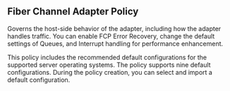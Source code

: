 ## Fiber Channel Adapter Policy
Governs the host-side behavior of the adapter, including how the adapter handles traffic. You can enable FCP Error Recovery, change the default settings of Queues, and Interrupt handling for performance enhancement.

This policy includes the recommended default configurations for the supported server operating systems. The policy supports nine default configurations. During the policy creation, you can select and import a default configuration.

